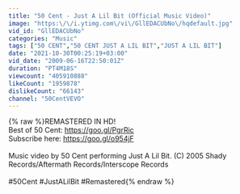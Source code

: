 ```yaml
---
title: "50 Cent - Just A Lil Bit (Official Music Video)"
image: "https:\/\/i.ytimg.com\/vi\/GllEDACUbNo\/hqdefault.jpg"
vid_id: "GllEDACUbNo"
categories: "Music"
tags: ["50 CENT","50 CENT JUST A LIL BIT","JUST A LIL BIT"]
date: "2021-10-30T00:25:19+03:00"
vid_date: "2009-06-16T22:50:01Z"
duration: "PT4M18S"
viewcount: "405910888"
likeCount: "1959878"
dislikeCount: "66143"
channel: "50CentVEVO"
---
```

{% raw %}REMASTERED IN HD!<br />Best of 50 Cent: <a rel="nofollow" target="blank" href="https://goo.gl/PgrRic">https://goo.gl/PgrRic</a><br />Subscribe here: <a rel="nofollow" target="blank" href="https://goo.gl/o954jF">https://goo.gl/o954jF</a><br /><br />Music video by 50 Cent performing Just A Lil Bit. (C) 2005 Shady Records/Aftermath Records/Interscope Records<br /><br />#50Cent #JustALilBit #Remastered{% endraw %}
